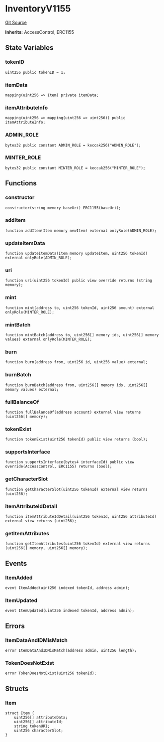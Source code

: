 # InventoryV1155
[Git Source](https://github.com//Team3dVidyaGames/InventoryContractV3_erc1155/blob/eebfea7ff562e58521ca03ecb6bfd405f69e319d/src/contracts/InventoryV1155.sol)

**Inherits:**
AccessControl, ERC1155


## State Variables
### tokenID

```solidity
uint256 public tokenID = 1;
```


### itemData

```solidity
mapping(uint256 => Item) private itemData;
```


### itemAttributeInfo

```solidity
mapping(uint256 => mapping(uint256 => uint256)) public itemAttributeInfo;
```


### ADMIN_ROLE

```solidity
bytes32 public constant ADMIN_ROLE = keccak256("ADMIN_ROLE");
```


### MINTER_ROLE

```solidity
bytes32 public constant MINTER_ROLE = keccak256("MINTER_ROLE");
```


## Functions
### constructor


```solidity
constructor(string memory baseUri) ERC1155(baseUri);
```

### addItem


```solidity
function addItem(Item memory newItem) external onlyRole(ADMIN_ROLE);
```

### updateItemData


```solidity
function updateItemData(Item memory updateItem, uint256 tokenId) external onlyRole(ADMIN_ROLE);
```

### uri


```solidity
function uri(uint256 tokenId) public view override returns (string memory);
```

### mint


```solidity
function mint(address to, uint256 tokenId, uint256 amount) external onlyRole(MINTER_ROLE);
```

### mintBatch


```solidity
function mintBatch(address to, uint256[] memory ids, uint256[] memory values) external onlyRole(MINTER_ROLE);
```

### burn


```solidity
function burn(address from, uint256 id, uint256 value) external;
```

### burnBatch


```solidity
function burnBatch(address from, uint256[] memory ids, uint256[] memory values) external;
```

### fullBalanceOf


```solidity
function fullBalanceOf(address account) external view returns (uint256[] memory);
```

### tokenExist


```solidity
function tokenExist(uint256 tokenId) public view returns (bool);
```

### supportsInterface


```solidity
function supportsInterface(bytes4 interfaceId) public view override(AccessControl, ERC1155) returns (bool);
```

### getCharacterSlot


```solidity
function getCharacterSlot(uint256 tokenId) external view returns (uint256);
```

### itemAttributeIdDetail


```solidity
function itemAttributeIdDetail(uint256 tokenId, uint256 attributeId) external view returns (uint256);
```

### getItemAttributes


```solidity
function getItemAttributes(uint256 tokenId) external view returns (uint256[] memory, uint256[] memory);
```

## Events
### ItemAdded

```solidity
event ItemAdded(uint256 indexed tokenId, address admin);
```

### ItemUpdated

```solidity
event ItemUpdated(uint256 indexed tokenId, address admin);
```

## Errors
### ItemDataAndIDMisMatch

```solidity
error ItemDataAndIDMisMatch(address admin, uint256 length);
```

### TokenDoesNotExist

```solidity
error TokenDoesNotExist(uint256 tokenId);
```

## Structs
### Item

```solidity
struct Item {
    uint256[] attributeData;
    uint256[] attributeId;
    string tokenURI;
    uint256 characterSlot;
}
```

